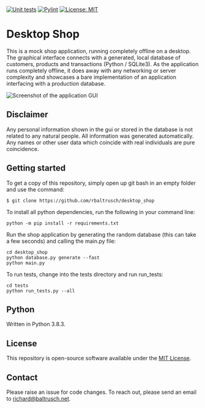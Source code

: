 [![Unit tests](https://github.com/rbaltrusch/desktop_shop/actions/workflows/pytest-unit-tests.yml/badge.svg)](https://github.com/rbaltrusch/desktop_shop/actions/workflows/pytest-unit-tests.yml)
[![Pylint](https://github.com/rbaltrusch/desktop_shop/actions/workflows/pylint.yml/badge.svg)](https://github.com/rbaltrusch/desktop_shop/actions/workflows/pylint.yml)
[![License: MIT](https://img.shields.io/badge/License-MIT-yellow.svg)](https://opensource.org/licenses/MIT)

# Desktop Shop

This is a mock shop application, running completely offline on a desktop. The graphical interface connects with a generated, local database of customers, products and transactions (Python / SQLite3). As the application runs completely offline, it does away with any networking or server complexity and showcases a bare implementation of an application interfacing with a production database.

![Screenshot of the application GUI](desktop_shop/gui/media/gif.gif?raw=true "Screenshot of the application GUI")


## Disclaimer

Any personal information shown in the gui or stored in the database is not related to any natural people. All information was generated automatically. Any names or other user data which coincide with real individuals are pure coincidence.

## Getting started

To get a copy of this repository, simply open up git bash in an empty folder and use the command:

    $ git clone https://github.com/rbaltrusch/desktop_shop

To install all python dependencies, run the following in your command line:

    python -m pip install -r requirements.txt

Run the shop application by generating the random database (this can take a few seconds) and calling the main.py file:

    cd desktop_shop
    python database.py generate --fast
    python main.py

To run tests, change into the tests directory and run run_tests:

    cd tests
    python run_tests.py --all

## Python

Written in Python 3.8.3.

## License

This repository is open-source software available under the [MIT License](https://github.com/rbaltrusch/desktop_shop/blob/master/LICENSE).

## Contact

Please raise an issue for code changes. To reach out, please send an email to richard@baltrusch.net.
